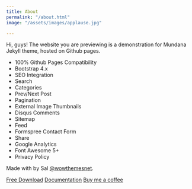```yaml
---
title: About
permalink: "/about.html"
image: "/assets/images/applause.jpg"

---
```

Hi, guys! The website you are previewing is a demonstration for Mundana Jekyll theme, hosted on Github pages. 

- 100% Github Pages Compatibility
- Bootstrap 4.x
- SEO Integration
- Search
- Categories
- Prev/Next Post
- Pagination
- External Image Thumbnails
- Disqus Comments
- Sitemap
- Feed
- Formspree Contact Form
- Share
- Google Analytics
- Font Awesome 5+
- Privacy Policy

Made with <i class="fa fa-heart text-danger"></i> by Sal [@wowthemesnet](https://www.wowthemes.net/category/free-themes-templates/).

<a class="btn btn-danger btn-round" href="https://github.com/wowthemesnet/mundana-theme-jekyll/archive/master.zip"><i class="fa fa-download"></i> Free Download</a> <a href="https://www.wowthemes.net/mundana-jekyll-theme/" class="btn btn-success btn-round"><i class="fa fa-file"></i> Documentation</a> <a class="btn btn-warning btn-round" href="{{site.baseurl}}/buy-me-a-coffee.html"><i class="fa fa-coffee"></i> Buy me a coffee</a>